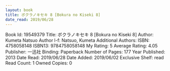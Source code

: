 ```yaml
---
layout: book
title: ボクラノキセキ 8 [Bokura no Kiseki 8]
date_read: 2019/06/28
---
```


Book Id: 19549379
Title: ボクラノキセキ 8 [Bokura no Kiseki 8]
Author: Kumeta Natsuo
Author l-f: Natsuo, Kumeta
Additional Authors: 
ISBN: 4758058148
ISBN13: 9784758058148
My Rating: 5
Average Rating: 4.05
Publisher: 一迅社
Binding: Paperback
Number of Pages: 177
Year Published: 2013
Date Read: 2019/06/28
Date Added: 2019/06/02
Exclusive Shelf: read
Read Count: 1
Owned Copies: 0

